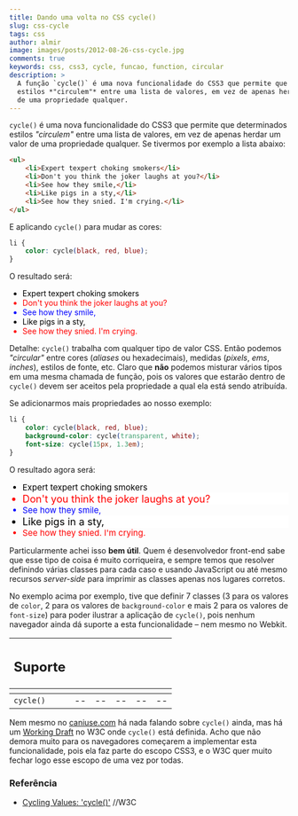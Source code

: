 ```yaml
---
title: Dando uma volta no CSS cycle()
slug: css-cycle
tags: css
author: almir
image: images/posts/2012-08-26-css-cycle.jpg
comments: true
keywords: css, css3, cycle, funcao, function, circular
description: >
  A função `cycle()` é uma nova funcionalidade do CSS3 que permite que determinados
  estilos *"circulem"* entre uma lista de valores, em vez de apenas herdar um valor
  de uma propriedade qualquer.
---
```

<style>
.example .c1 {
  color: black;
}
.example .c2 {
  color: red;
}
.example .c3 {
  color: blue;
}
.example .b1 {
  background-color: transparent;
}
.example .b2 {
  background-color: white;
}
.example .f1 {
  font-size: 15px;
}
.example .f2 {
  font-size: 1.3em;
}
</style>
`cycle()` é uma nova funcionalidade do CSS3 que permite que determinados estilos *"circulem"* entre uma lista de valores, em vez
de apenas herdar um valor de uma propriedade qualquer. Se tivermos por exemplo a lista abaixo:

```html
<ul>
    <li>Expert texpert choking smokers</li>
    <li>Don't you think the joker laughs at you?</li>
    <li>See how they smile,</li>
    <li>Like pigs in a sty,</li>
    <li>See how they snied. I'm crying.</li>
</ul>
```

E aplicando `cycle()` para mudar as cores:

```css
li {
    color: cycle(black, red, blue);
}
```

O resultado será:

<div class="img example">
  <ul>
    <li class="c1">Expert texpert choking smokers</li>
    <li class="c2">Don't you think the joker laughs at you?</li>
    <li class="c3">See how they smile,</li>
    <li class="c1">Like pigs in a sty,</li>
    <li class="c2">See how they snied. I'm crying.</li>
  </ul>
</div>

Detalhe: `cycle()` trabalha com qualquer tipo de valor CSS. Então podemos *"circular"* entre cores (*aliases* ou hexadecimais), medidas (*pixels*, *ems*, *inches*), estilos de fonte, etc.
Claro que **não** podemos misturar vários tipos em uma mesma chamada de função, pois os valores que estarão dentro de `cycle()`
devem ser aceitos pela propriedade a qual ela está sendo atribuída.

Se adicionarmos mais propriedades ao nosso exemplo:

```css
li {
    color: cycle(black, red, blue);
    background-color: cycle(transparent, white);
    font-size: cycle(15px, 1.3em);
}
```

O resultado agora será:

<div class="img example">
  <ul>
    <li class="c1 b1 f1">Expert texpert choking smokers</li>
    <li class="c2 b2 f2">Don't you think the joker laughs at you?</li>
    <li class="c3 b1 f1">See how they smile,</li>
    <li class="c1 b2 f2">Like pigs in a sty,</li>
    <li class="c2 b1 f1">See how they snied. I'm crying.</li>
  </ul>
</div>

Particularmente achei isso **bem útil**. Quem é desenvolvedor front-end sabe que esse tipo de coisa é muito corriqueira,
e sempre temos que resolver definindo várias classes para cada caso e usando JavaScript ou até mesmo recursos *server-side*
para imprimir as classes apenas nos lugares corretos.

No exemplo acima por exemplo, tive que definir 7 classes (3 para os valores de `color`, 2 para os valores de `background-color` e
mais 2 para os valores de `font-size`) para poder ilustrar a aplicação de `cycle()`, pois nenhum navegador ainda dá suporte
a esta funcionalidade – nem mesmo no Webkit.

<table class="support">
  <thead>
    <tr>
      <th class="subject"><h2>Suporte</h2></th>
      <th class="browser chrome"><div class="i"></div></th>
      <th class="browser safari"><div class="i"></div></th>
      <th class="browser firefox"><div class="i"></div></th>
      <th class="browser ie"><div class="i"></div></th>
      <th class="browser opera"><div class="i"></div></th>
    </tr>
    <tr>
      <th></th>
      <th colspan="5" class="base"></th>
    </tr>
  </thead>
  <tbody>
    <tr>
      <td class="property"><code>cycle()</code></td>
      <td>--</td>
      <td>--</td>
      <td>--</td>
      <td>--</td>
      <td>--</td>
    </tr>
  </tbody>
</table>

Nem mesmo no [caniuse.com](http://caniuse.com) há nada falando sobre `cycle()` ainda, mas há um
[Working Draft](http://www.w3.org/TR/css3-values/#cycle-value "Cycling Values: 'cycle()'") no W3C onde `cycle()` está definida.
Acho que não demora muito para os navegadores começarem a implementar esta funcionalidade, pois ela faz parte do escopo CSS3,
e o W3C quer muito fechar logo esse escopo de uma vez por todas.

<aside class="fonte">
  <h3>Referência</h3>
  <ul>
    <li><a href="http://www.w3.org/TR/css3-values/#cycle-value" alt="Cycling Values: 'cycle()'" title="Cycling Values: 'cycle()'">Cycling Values: 'cycle()'</a> <span class="comment">//W3C</span></li>
  </ul>
</aside>

